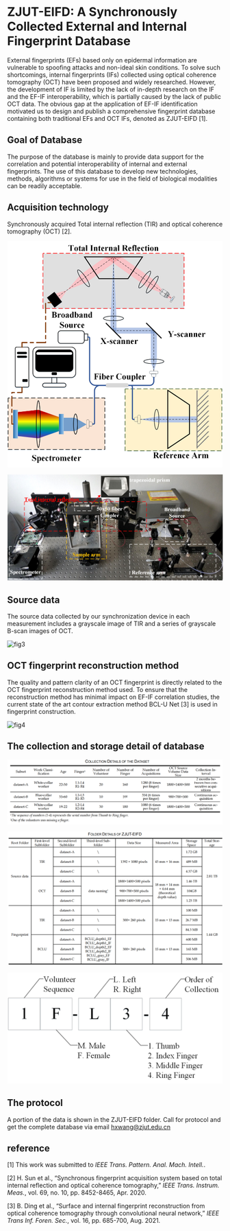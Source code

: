 # ZJUT-EIFD: A Synchronously Collected External and Internal Fingerprint Database

External fingerprints (EFs) based only on epidermal information are vulnerable to spoofing attacks and non-ideal skin conditions. To solve such shortcomings, internal fingerprints (IFs) collected using optical coherence tomography (OCT) have been proposed and widely researched. However, the development of IF is limited by the lack of in-depth research on the IF and the EF-IF interoperability, which is partially caused by the lack of public OCT data. The obvious gap at the application of EF-IF identification motivated us to design and publish a comprehensive fingerprint database containing both traditional EFs and OCT IFs, denoted as ZJUT-EIFD [1]. 

## Goal of Database

The purpose of the database is mainly to provide data support for the correlation and potential interoperability of internal and external fingerprints. The use of this database to develop new technologies, methods, algorithms or systems for use in the field of biological modalities can be readily acceptable. 

## Acquisition technology

Synchronously acquired Total internal reflection (TIR) and optical coherence tomography (OCT) [2].

![fig2-a](https://github.com/ZJUT-ERCISS-home/ZJUT-EIFD/blob/main/fig/Fig2(a).png)

![fig2-b](https://github.com/ZJUT-ERCISS-home/ZJUT-EIFD/blob/main/fig/Fig2(b).png)

## Source data

The source data collected by our synchronization device in each measurement includes a grayscale image of TIR and a series of grayscale B-scan images of OCT.

![fig3](https://github.com/ZJUT-ERCISS-home/ZJUT-EIFD/blob/main/fig/fig3.bmp)

## OCT fingerprint reconstruction method

The quality and pattern clarity of an OCT fingerprint is directly related to the OCT fingerprint reconstruction method used. To ensure that the reconstruction method has minimal impact on EF-IF correlation studies, the current state of the art contour extraction method BCL-U Net [3] is used in fingerprint construction.

![fig4](https://github.com/ZJUT-ERCISS-home/ZJUT-EIFD/blob/main/fig/fig4.png)

## The collection and storage detail of database

![table1](https://github.com/ZJUT-ERCISS-home/ZJUT-EIFD/blob/main/fig/table1.png)

![table2](https://github.com/ZJUT-ERCISS-home/ZJUT-EIFD/blob/main/fig/table2.png)

![fig22](https://github.com/ZJUT-ERCISS-home/ZJUT-EIFD/blob/main/fig/fig22.png)

## The protocol

A portion of the data is shown in the ZJUT-EIFD folder. Call for protocol and get the complete database via email hxwang@zjut.edu.cn

## reference

[1] This work was submitted to *IEEE Trans. Pattern. Anal. Mach. Intell.*.

[2] H. Sun et al., “Synchronous fingerprint acquisition system based on total internal reflection and optical coherence tomography,” *IEEE Trans. Instrum. Meas.*, vol. 69, no. 10, pp. 8452-8465, Apr. 2020.

[3] B. Ding et al., “Surface and internal fingerprint reconstruction from optical coherence tomography through convolutional neural network,” *IEEE Trans Inf. Foren. Sec.*, vol. 16, pp. 685-700, Aug. 2021.

